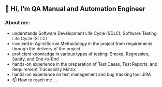 ## 👋 Hi, I’m QA Manual and Automation Engineer

###        About me:
- understands Software Development Life Cycle (SDLC), Software Testing Life Cycle (STLC)
- involved in Agile/Scrum Methodology in the project from requirements through the delivery of the project
- proficient knowledge in various types of testing: Smoke, Regression, Sanity, and End-to-End
- hands-on experience in the preparation of Test Cases, Test Reports, and Requirement Traceability Matrix
- hands-on experience on test management and bug tracking tool JIRA
- 📫 How to reach me ...

<!---
JuliaEvsukov/JuliaEvsukov is a ✨ special ✨ repository because its `README.md` (this file) appears on your GitHub profile.
You can click the Preview link to take a look at your changes.
--->
